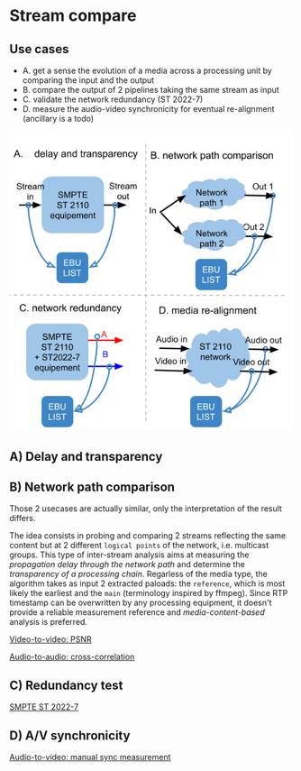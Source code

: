 # Stream compare

## Use cases

* A. get a sense the evolution of a media across a processing unit by comparing the input and the output
* B. compare the output of 2 pipelines taking the same stream as input
* C. validate the network redundancy (ST 2022-7)
* D. measure the audio-video synchronicity for eventual re-alignment (ancillary is a todo)

![comp](./comparision_use_cases.png)

## A) Delay and transparency
## B) Network path comparison

Those 2 usecases are actually similar, only the interpretation of the result differs.

The idea consists in probing and comparing 2 streams reflecting the same content but at 2 different `logical points` of the network, i.e. multicast groups.
This type of inter-stream analysis aims at measuring the *propagation delay through the network path* and determine the *transparency of a processing chain*.
Regarless of the media type, the algorithm takes as input 2 extracted paloads: the `reference`, which is most likely the earliest and the `main` (terminology inspired by ffmpeg).
Since RTP timestamp can be overwritten by any processing equipment, it doesn't provide a reliable measurement reference and *media-content-based* analysis is preferred.

[Video-to-video: PSNR](./v2v_comparison.md)

[Audio-to-audio: cross-correlation](./a2a_comparison.md)

## C) Redundancy test

[SMPTE ST 2022-7](./ST_2022-7.md)

## D) A/V synchronicity

[Audio-to-video: manual sync measurement](./a2v_sync.md)
